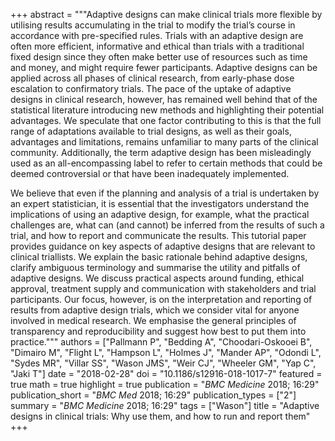 +++
abstract = """Adaptive designs can make clinical trials more flexible by utilising results accumulating in the trial to modify the trial’s course in accordance with pre-specified rules. Trials with an adaptive design are often more efficient, informative and ethical than trials with a traditional fixed design since they often make better use of resources such as time and money, and might require fewer participants. Adaptive designs can be applied across all phases of clinical research, from early-phase dose escalation to confirmatory trials. The pace of the uptake of adaptive designs in clinical research, however, has remained well behind that of the statistical literature introducing new methods and highlighting their potential advantages. We speculate that one factor contributing to this is that the full range of adaptations available to trial designs, as well as their goals, advantages and limitations, remains unfamiliar to many parts of the clinical community. Additionally, the term adaptive design has been misleadingly used as an all-encompassing label to refer to certain methods that could be deemed controversial or that have been inadequately implemented.

We believe that even if the planning and analysis of a trial is undertaken by an expert statistician, it is essential that the investigators understand the implications of using an adaptive design, for example, what the practical challenges are, what can (and cannot) be inferred from the results of such a trial, and how to report and communicate the results. This tutorial paper provides guidance on key aspects of adaptive designs that are relevant to clinical triallists. We explain the basic rationale behind adaptive designs, clarify ambiguous terminology and summarise the utility and pitfalls of adaptive designs. We discuss practical aspects around funding, ethical approval, treatment supply and communication with stakeholders and trial participants. Our focus, however, is on the interpretation and reporting of results from adaptive design trials, which we consider vital for anyone involved in medical research. We emphasise the general principles of transparency and reproducibility and suggest how best to put them into practice."""
authors = ["Pallmann P", "Bedding A", "Choodari-Oskooei B", "Dimairo M", "Flight L", "Hampson L", "Holmes J", "Mander AP", "Odondi L", "Sydes MR", "Villar SS", "Wason JMS", "Weir CJ", "Wheeler GM", "Yap C", "Jaki T"]
date = "2018-02-28"
doi = "10.1186/s12916-018-1017-7"
featured = true
math = true
highlight = true
publication = "*BMC Medicine* 2018; 16:29"
publication_short = "*BMC Med* 2018; 16:29"
publication_types = ["2"]
summary = "*BMC Medicine* 2018; 16:29"
tags = ["Wason"]
title = "Adaptive designs in clinical trials: Why use them, and how to run and report them"
+++

